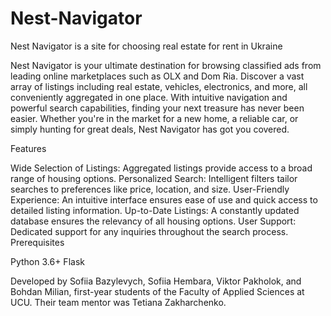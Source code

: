 # Nest-Navigator
Nest Navigator is a site for choosing real estate for rent in Ukraine

Nest Navigator is your ultimate destination for browsing classified ads from leading online marketplaces such as OLX and Dom Ria. Discover a vast array of listings including real estate, vehicles, electronics, and more, all conveniently aggregated in one place. With intuitive navigation and powerful search capabilities, finding your next treasure has never been easier. Whether you're in the market for a new home, a reliable car, or simply hunting for great deals, Nest Navigator has got you covered.

Features

Wide Selection of Listings: Aggregated listings provide access to a broad range of housing options.
Personalized Search: Intelligent filters tailor searches to preferences like price, location, and size.
User-Friendly Experience: An intuitive interface ensures ease of use and quick access to detailed listing information.
Up-to-Date Listings: A constantly updated database ensures the relevancy of all housing options.
User Support: Dedicated support for any inquiries throughout the search process.
Prerequisites

Python 3.6+
Flask

Developed by Sofiіa Bazylevych, Sofiia Hembara, Viktor Pakholok, and Bohdan Milian, first-year students of the Faculty of Applied Sciences at UCU. Their team mentor was Tetiana Zakharchenko.